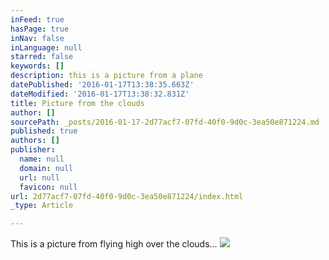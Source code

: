 ```yaml
---
inFeed: true
hasPage: true
inNav: false
inLanguage: null
starred: false
keywords: []
description: this is a picture from a plane
datePublished: '2016-01-17T13:38:35.663Z'
dateModified: '2016-01-17T13:38:32.831Z'
title: Picture from the clouds
author: []
sourcePath: _posts/2016-01-17-2d77acf7-07fd-40f0-9d0c-3ea50e871224.md
published: true
authors: []
publisher:
  name: null
  domain: null
  url: null
  favicon: null
url: 2d77acf7-07fd-40f0-9d0c-3ea50e871224/index.html
_type: Article

---
```

This is a picture from flying high over the clouds...
![](https://the-grid-user-content.s3-us-west-2.amazonaws.com/da6e421c-445f-4c7f-a6c6-f62e362e75e7.jpg)